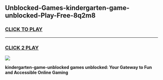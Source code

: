 
## Unblocked-Games-kindergarten-game-unblocked-Play-Free-8q2m8
<h3>
<a href="https://premium76.site?title=kindergarten-game-unblocked&ref=18A">CLICK TO PLAY</a></h3>
<hr>

<h3>
<a href="https://premium76.site?title=kindergarten-game-unblocked&ref=18A">CLICK 2 PLAY</a>
  
</h3>

<a href="https://premium76.site?title=kindergarten-game-unblocked&ref=18A"><img src="https://clearcache.store/games.png"></a>


**kindergarten-game-unblocked games unblocked: Your Gateway to Fun and Accessible Online Gaming**
